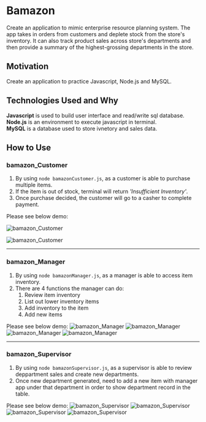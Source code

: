 # Bamazon
Create an application to mimic enterprise resource planning system. The app takes in orders from customers and deplete stock from the store's inventory. It can also track product sales across store's departments and then provide a summary of the highest-grossing departments in the store.

## Motivation
Create an application to practice Javascript, Node.js and MySQL.

## Technologies Used and Why
**Javascript** is used to build user interface and read/write sql database.  
**Node.js** is an environment to execute javascript in terminal.  
**MySQL** is a database used to store ivnetory and sales data.

## How to Use

### bamazon_Customer
1. By using `node bamazonCustomer.js`, as a customer is able to purchase multiple items.
2. If the item is out of stock, terminal will return *'Insufficient Inventory'*.
3. Once purchase decided, the customer will go to a casher to complete payment.

Please see below demo:

![bamazon_Customer](https://media.giphy.com/media/YkhE7bf91MaLI1yilG/giphy.gif)

![bamazon_Customer](https://media.giphy.com/media/UUo0SuY1zRl5lDWjtq/giphy.gif)

------
### bamazon_Manager
1. By using `node bamazonManager.js`, as a manager is able to access item inventory.
2. There are 4 functions the manager can do:
    1. Review item inventory
    2. List out lower inventory items
    3. Add inventory to the item
    4. Add new items

Please see below demo:
![bamazon_Manager](https://media.giphy.com/media/giKJXzwQuK75fDQZKx/giphy.gif)
![bamazon_Manager](https://media.giphy.com/media/Kc2QE6NzJP1YzVuRXt/giphy.gif)
![bamazon_Manager](https://media.giphy.com/media/kgDNqc2LYZjqXOSOHy/giphy.gif)
![bamazon_Manager](https://media.giphy.com/media/f4D11Bq7bAOckoik1H/giphy.gif)

------
### bamazon_Supervisor
1. By using `node bamazonSupervisor.js`, as a supervisor is able to review deppartment sales and create new departments.
2. Once new department generated, need to add a new item with manager app under that department in order to show department record in the table.

Please see below demo:
![bamazon_Supervisor](https://media.giphy.com/media/jsgA3qNswQ10Exf6RK/giphy.gif)
![bamazon_Supervisor](https://media.giphy.com/media/VItrBgQRjjc4mCGV5o/giphy.gif)
![bamazon_Supervisor](https://media.giphy.com/media/gH1uLlOUvJWsOQ4K0X/giphy.gif)
![bamazon_Supervisor](https://media.giphy.com/media/cjhmJGL1eUQCRR3RVr/giphy.gif)
